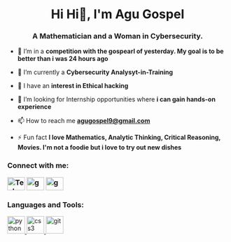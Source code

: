 <h1 align="center">Hi Hi👋, I'm Agu Gospel</h1>
<h3 align="center">A Mathematician and a Woman in Cybersecurity.</h3>

- 🔭 I’m in a **competition with the gospearl of yesterday. My goal is to be better than i was 24 hours ago**

- 🌱 I’m currently a  **Cybersecurity Analysyt-in-Training**

- 🌱 I have an  **interest in Ethical hacking**

- 👯 I’m looking for Internship opportunities where **i can gain hands-on experience**

- 📫 How to reach me **agugospel9@gmail.com**

- ⚡ Fun fact **I love Mathematics, Analytic Thinking, Critical Reasoning, Movies. I'm not a foodie but i love to try out new dishes**



<h3 align="left">Connect with me:</h>
<p align="left">
<a href="https://x.com/Tech_Lioness" target="blank"><img align="center" src="https://raw.githubusercontent.com/rahuldkjain/github-profile-readme-generator/master/src/images/icons/Social/twitter.svg" alt="Tech_Lioness" height="30" width="40" /></a>
<a href="https://instagram.com/gospearl" target="blank"><img align="center" src="https://raw.githubusercontent.com/rahuldkjain/github-profile-readme-generator/master/src/images/icons/Social/instagram.svg" alt="gospearl" height="30" width="40" /></a>
<a href="https://www.linkedin.com/in/gospel-agu" target="blank"><img align="center" src="https://raw.githubusercontent.com/rahuldkjain/github-profile-readme-generator/master/src/images/icons/Social/linked-in-alt.svg" alt="gospel-agu" height="30" width="40" /></a>
</p>

<h3 align="left">Languages and Tools:</h3>
<p align="left"> 
<a href="https://www.python.org" target="_blank" rel="noreferrer"> <img src="https://cdn.jsdelivr.net/gh/devicons/devicon/icons/python/python-original.svg"  alt="python" "width="40" height="40"/> </a> <a href="https://www.gnu.org/software/bash/" target="_blank" rel="noreferrer"> <img src="https://cdn.jsdelivr.net/gh/devicons/devicon/icons/bash/bash-original.svg" alt="css3" width="40" height="40"/> </a> <a href="https://www.linux.org" target="_blank" rel="noreferrer"> <img src="https://cdn.jsdelivr.net/gh/devicons/devicon/icons/linux/linux-original.svg" alt="git" width="40" height="40"/> </a> 
 </p>
